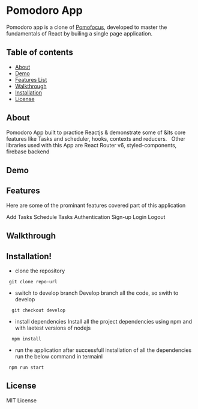 # Pomodoro App

Pomodoro app is a clone of [Pomofocus](http://pomofocus.in), developed to master the fundamentals of React by builing a single page application.

## Table of contents

- [About](#about)
- [Demo](#demo)
- [Features List](#features)
- [Walkthrough](#walkthrough)
- [Installation](#installation)
- [License](#license)

## About

Pomodoro App built to practice Reactjs & demonstrate some of &its core features like Tasks and scheduler, hooks, contexts and reducers.
&nbsp;
Other libraries used with this App are React Router v6, styled-components, firebase backend

## Demo

## Features

Here are some of the prominant features covered part of this application

Add Tasks
Schedule Tasks
Authentication
Sign-up
Login
Logout

## Walkthrough

## Installation!

- clone the repository

```
 git clone repo-url

```

- switch to develop branch
  Develop branch all the code, so swith to develop

```
  git checkout develop
```

- install dependencies
  Install all the project dependencies using npm and with laetest versions of nodejs

```
  npm install
```

- run the application
  after successfull installation of all the dependencies run the below command in termainl

```
 npm run start
```

## License

MIT License
